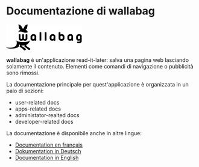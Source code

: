 Documentazione di wallabag
==========================

![wallabag logo](../img/wallabag.png)

**wallabag** è un'applicazione read-it-later: salva una pagina web
lasciando solamente il contenuto. Elementi come comandi di navigazione o
pubblicità sono rimossi.

La documentazione principale per quest'applicazione è organizzata in un
paio di sezioni:

-   user-related docs
-   apps-related docs
-   administator-realted docs
-   developer-related docs

La documentazione è disponibile anche in altre lingue:

-   [Documentation en français](../fr/)
-   [Dokumentation in Deutsch](../de/)
-   [Documentation in English](../en/)
